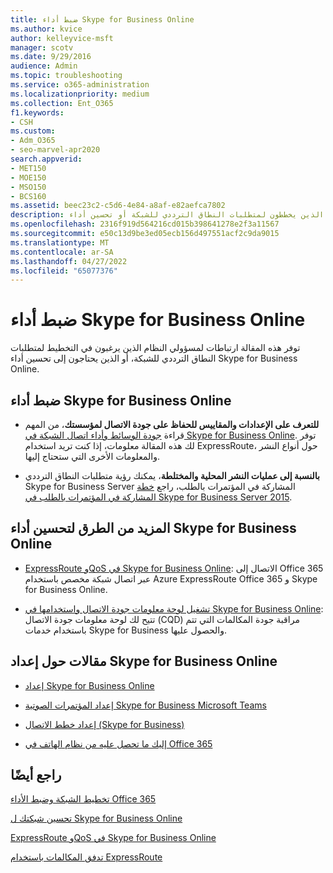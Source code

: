 ```yaml
---
title: ضبط أداء Skype for Business Online
ms.author: kvice
author: kelleyvice-msft
manager: scotv
ms.date: 9/29/2016
audience: Admin
ms.topic: troubleshooting
ms.service: o365-administration
ms.localizationpriority: medium
ms.collection: Ent_O365
f1.keywords:
- CSH
ms.custom:
- Adm_O365
- seo-marvel-apr2020
search.appverid:
- MET150
- MOE150
- MSO150
- BCS160
ms.assetid: beec23c2-c5d6-4e84-a8af-e82aefca7802
description: توفر هذه المقالة ارتباطات لمسؤولي النظام الذين يخططون لمتطلبات النطاق الترددي للشبكة أو تحسين أداء Skype for Business Online.
ms.openlocfilehash: 2316f919d564216cd015b398641278e2f3a11567
ms.sourcegitcommit: e50c13d9be3ed05ecb156d497551acf2c9da9015
ms.translationtype: MT
ms.contentlocale: ar-SA
ms.lasthandoff: 04/27/2022
ms.locfileid: "65077376"
---
```

# <a name="tune-skype-for-business-online-performance"></a>ضبط أداء Skype for Business Online

توفر هذه المقالة ارتباطات لمسؤولي النظام الذين يرغبون في التخطيط لمتطلبات النطاق الترددي للشبكة، أو الذين يحتاجون إلى تحسين أداء Skype for Business Online. 
  
## <a name="fine-tuning-skype-for-business-online-performance"></a>ضبط أداء Skype for Business Online

- **للتعرف على الإعدادات والمقاييس للحفاظ على جودة الاتصال لمؤسستك**، من المهم قراءة [جودة الوسائط وأداء اتصال الشبكة في Skype for Business Online](/skypeforbusiness/optimizing-your-network/media-quality-and-network-connectivity-performance). توفر لك هذه المقالة معلومات، إذا كنت تريد استخدام ExpressRoute، حول أنواع النشر والمعلومات الأخرى التي ستحتاج إليها.
    
- **بالنسبة إلى عمليات النشر المحلية والمختلطة**، يمكنك رؤية متطلبات النطاق الترددي Skype for Business Server المشاركة في المؤتمرات بالطلب، راجع [خطة المشاركة في المؤتمرات بالطلب في Skype for Business Server 2015](/skypeforbusiness/plan-your-deployment/conferencing/dial-in-conferencing).
    
## <a name="more-ways-to-improve-skype-for-business-online-performance"></a>المزيد من الطرق لتحسين أداء Skype for Business Online

- [ExpressRoute وQoS في Skype for Business Online](/skypeforbusiness/optimizing-your-network/expressroute-and-qos-in-skype-for-business-online): الاتصال إلى Office 365 عبر اتصال شبكة مخصص باستخدام Azure ExpressRoute Office 365 و Skype for Business Online. 
    
- [تشغيل لوحة معلومات جودة الاتصال واستخدامها في Skype for Business Online](/SkypeForBusiness/using-call-quality-in-your-organization/turning-on-and-using-call-quality-dashboard): تتيح لك لوحة معلومات جودة الاتصال (CQD) مراقبة جودة المكالمات التي تتم باستخدام خدمات Skype for Business والحصول عليها. 
    
## <a name="articles-on-setting-up-skype-for-business-online"></a>مقالات حول إعداد Skype for Business Online

- [إعداد Skype for Business Online](/skypeforbusiness/set-up-skype-for-business-online/set-up-skype-for-business-online)
    
- [إعداد المؤتمرات الصوتية Skype for Business Microsoft Teams](/skypeforbusiness/audio-conferencing-in-office-365/set-up-audio-conferencing)
    
- [إعداد خطط الاتصال (Skype for Business)](/SkypeForBusiness/what-are-calling-plans-in-office-365/set-up-calling-plans)
    
- [إليك ما تحصل عليه من نظام الهاتف في Office 365](/skypeforbusiness/what-is-phone-system-in-office-365/here-s-what-you-get-with-phone-system)
    
## <a name="see-also"></a>راجع أيضًا

[تخطيط الشبكة وضبط الأداء Office 365](network-planning-and-performance.md)
  
[تحسين شبكتك ل Skype for Business Online](/skypeforbusiness/optimizing-your-network/optimizing-your-network)
  
[ExpressRoute وQoS في Skype for Business Online](/skypeforbusiness/optimizing-your-network/expressroute-and-qos-in-skype-for-business-online)
  
[تدفق المكالمات باستخدام ExpressRoute](/skypeforbusiness/optimizing-your-network/call-flow-using-expressroute)